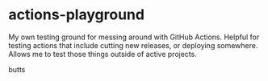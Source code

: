 # actions-playground

My own testing ground for messing around with GitHub Actions. Helpful for testing actions that
include cutting new releases, or deploying somewhere. Allows me to test those things outside of
active projects.

butts
